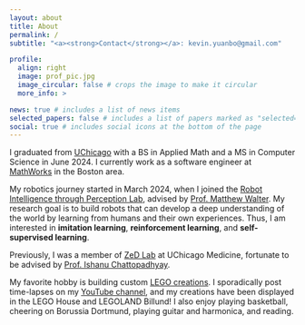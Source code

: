 ```yaml
---
layout: about
title: About
permalink: /
subtitle: "<a><strong>Contact</strong></a>: kevin.yuanbo@gmail.com"

profile:
  align: right
  image: prof_pic.jpg
  image_circular: false # crops the image to make it circular
  more_info: >

news: true # includes a list of news items
selected_papers: false # includes a list of papers marked as "selected={true}"
social: true # includes social icons at the bottom of the page
---
```


I graduated from [UChicago](https://www.uchicago.edu/) with a BS in Applied Math and a MS in Computer Science in June 2024. I currently work as a software engineer at [MathWorks](https://www.mathworks.com/) in the Boston area.

My robotics journey started in March 2024, when I joined the [Robot Intelligence through Perception Lab](https://ttic.edu/ripl/), advised by [Prof. Matthew Walter](https://home.ttic.edu/~mwalter/). My research goal is to build robots that can develop a deep understanding of the world by learning from humans and their own experiences. Thus, I am interested in **imitation learning**, **reinforcement learning**, and **self-supervised learning**.

Previously, I was a member of [ZeD Lab](https://zed.uchicago.edu/) at UChicago Medicine, fortunate to be advised by [Prof. Ishanu Chattopadhyay](https://zed.uchicago.edu/people.html).

My favorite hobby is building custom [LEGO creations](/lego). I sporadically post time-lapses on my [YouTube channel](https://www.youtube.com/@kevthebuilder), and my creations have been displayed in the LEGO House and LEGOLAND Billund! I also enjoy playing basketball, cheering on Borussia Dortmund, playing guitar and harmonica, and reading.
